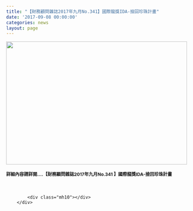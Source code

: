```yaml
---
title: "【財務顧問雜誌2017年九月No.341】國際龍獎IDA-撿回珍珠計畫"
date: '2017-09-08 00:00:00'
categories: news
layout: page
---
```


<div class="text">
			<div>
	<div>
		<div>
			<span style="font-size:12px;"><strong><img alt="" src="http://lsapp.leishan.com.tw/UserFiles/images/20170908%E8%B2%A1%E5%8B%99%E9%A1%A7%E5%95%8F%E9%9B%9C%E8%AA%8C-%E6%92%BF%E5%9B%9E%E7%8F%8D%E7%8F%A0%E8%A8%88%E7%95%AB.png" style="width: 490px; height: 334px;"></strong></span></div>
		<div>
			&nbsp;</div>
		<div>
			<span style="font-size:12px;"><strong>詳細內容請詳閱....【財務顧問雜誌2017年九月No.341&nbsp;】國際龍獎IDA-撿回珍珠計畫</strong></span></div>
	</div>
	<div>
		&nbsp;</div>
</div>
<div>
	&nbsp;</div>

			<div class="mh10"></div>
		</div>